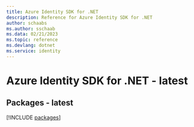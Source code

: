 ```yaml
---
title: Azure Identity SDK for .NET
description: Reference for Azure Identity SDK for .NET
author: schaabs
ms.author: sschaab
ms.data: 02/21/2023
ms.topic: reference
ms.devlang: dotnet
ms.service: identity
---
```

# Azure Identity SDK for .NET - latest
## Packages - latest
[!INCLUDE [packages](identity-index.md)]